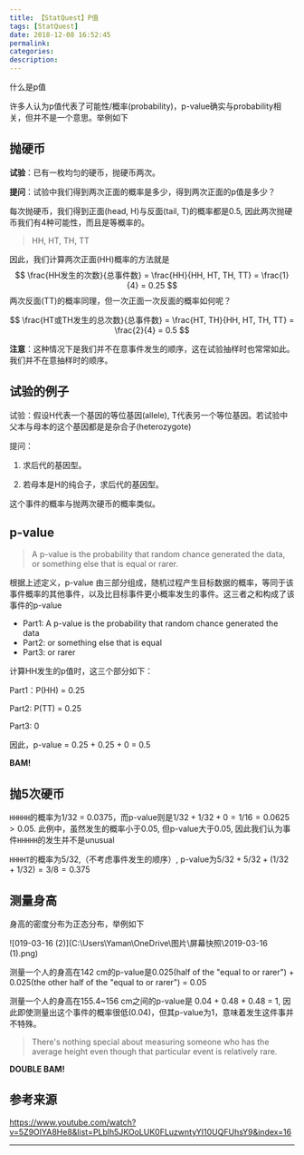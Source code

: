 ```yaml
---
title: 【StatQuest】P值
tags: [StatQuest]
date: 2018-12-08 16:52:45
permalink:
categories:
description:
---
```

<p class="description">什么是p值</p>

<!-- more -->

许多人认为p值代表了可能性/概率(probability)，p-value确实与probability相关，但并不是一个意思。举例如下

## 抛硬币

**试验**：已有一枚均匀的硬币，抛硬币两次。

**提问**：试验中我们得到两次正面的概率是多少，得到两次正面的p值是多少？

每次抛硬币，我们得到正面(head, H)与反面(tail, T)的概率都是0.5, 因此两次抛硬币我们有4种可能性，而且是等概率的。

> HH, HT, TH, TT

因此，我们计算两次正面(HH)概率的方法就是
$$
\frac{HH发生的次数}{总事件数} = \frac{HH}{HH, HT, TH, TT} = \frac{1}{4} = 0.25
$$
两次反面(TT)的概率同理，但一次正面一次反面的概率如何呢？

$$
\frac{HT或TH发生的总次数}{总事件数} = \frac{HT, TH}{HH, HT, TH, TT} = \frac{2}{4} = 0.5
$$

**注意**：这种情况下是我们并不在意事件发生的顺序，这在试验抽样时也常常如此。我们并不在意抽样时的顺序。

## 试验的例子

试验：假设H代表一个基因的等位基因(allele), T代表另一个等位基因。若试验中父本与母本的这个基因都是是杂合子(heterozygote)

提问：

1. 求后代的基因型。

2. 若母本是H的纯合子，求后代的基因型。

这个事件的概率与抛两次硬币的概率类似。

## p-value

> A p-value is the probability that random chance generated the data, or something else that is equal or rarer.

根据上述定义，p-value 由三部分组成，随机过程产生目标数据的概率，等同于该事件概率的其他事件，以及比目标事件更小概率发生的事件。这三者之和构成了该事件的p-value

- Part1:  A p-value is the probability that random chance generated the data
- Part2: or something else that is equal
- Part3: or rarer

计算HH发生的p值时，这三个部分如下：

Part1：P(HH) = 0.25

Part2:  P(TT) = 0.25

Part3: 0

因此，p-value = 0.25 + 0.25 + 0 = 0.5

**BAM!**

## 抛5次硬币

`HHHHH`的概率为1/32 = 0.0375，而p-value则是$1/32 + 1/32 + 0 = 1/16 = 0.0625 > 0.05$. 此例中，虽然发生的概率小于0.05, 但p-value大于0.05, 因此我们认为事件`HHHHH`的发生并不是unusual

`HHHHT`的概率为5/32,（不考虑事件发生的顺序）, p-value为$5/32 + 5/32 + (1/32 + 1/32) = 3/8 = 0.375$

## 测量身高

身高的密度分布为正态分布，举例如下

![019-03-16 (2)](C:\Users\Yaman\OneDrive\图片\屏幕快照\2019-03-16 (1).png)

测量一个人的身高在142 cm的p-value是0.025(half of the "equal to or rarer") + 0.025(the other half of the "equal to or rarer") = 0.05

测量一个人的身高在155.4~156 cm之间的p-value是 0.04 + 0.48 + 0.48 = 1, 因此即使测量出这个事件的概率很低(0.04)，但其p-value为1，意味着发生这件事并不特殊。

> There's nothing special about measuring someone who has the average height even though that particular event is relatively rare.

**DOUBLE BAM!**

## 参考来源

https://www.youtube.com/watch?v=5Z9OIYA8He8&list=PLblh5JKOoLUK0FLuzwntyYI10UQFUhsY9&index=16

<hr />